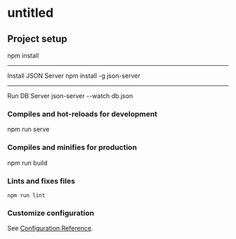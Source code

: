 # untitled

## Project setup

npm install
___________
Install JSON Server
npm install -g json-server
___________
Run DB Server
json-server --watch db.json


### Compiles and hot-reloads for development

npm run serve


### Compiles and minifies for production

npm run build


### Lints and fixes files
```
npm run lint
```

### Customize configuration
See [Configuration Reference](https://cli.vuejs.org/config/).
